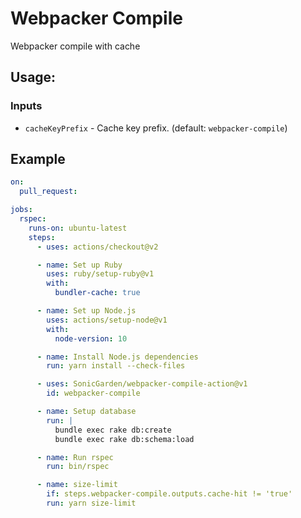 # Webpacker Compile

Webpacker compile with cache

## Usage:

### Inputs

- `cacheKeyPrefix` - Cache key prefix. (default: `webpacker-compile`)

## Example

```yaml
on:
  pull_request:

jobs:
  rspec:
    runs-on: ubuntu-latest
    steps:
      - uses: actions/checkout@v2

      - name: Set up Ruby
        uses: ruby/setup-ruby@v1
        with:
          bundler-cache: true

      - name: Set up Node.js
        uses: actions/setup-node@v1
        with:
          node-version: 10

      - name: Install Node.js dependencies
        run: yarn install --check-files

      - uses: SonicGarden/webpacker-compile-action@v1
        id: webpacker-compile

      - name: Setup database
        run: |
          bundle exec rake db:create
          bundle exec rake db:schema:load

      - name: Run rspec
        run: bin/rspec

      - name: size-limit
        if: steps.webpacker-compile.outputs.cache-hit != 'true'
        run: yarn size-limit
```
